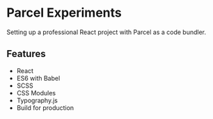 # Parcel Experiments

Setting up a professional React project with Parcel as a code bundler.

## Features

* React
* ES6 with Babel
* SCSS
* CSS Modules
* Typography.js
* Build for production
